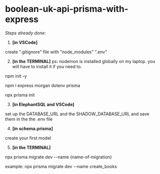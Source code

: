 # boolean-uk-api-prisma-with-express

*Steps already done:*

1) **[in VSCode]**

 create ".gitignore" file with "node_modules" ".env"

2) **[in the TERMINAL]** ps: nodemon is installed globally on my laptop. you will have to install it if you need to.

npm init -y

npm i express morgan dotenv prisma

npx prisma init

3) **[in ElephantSQL and VSCode]**

set up the DATABASE_URL and the SHADOW_DATABASE_URL and save them in the the .env file

4) **[in schema.prisma]**

create your first model

5) **[in the TERMINAL]**

npx prisma migrate dev --name {name-of-migration} 

example: npx prisma migrate dev --name create_books
    
    
    
